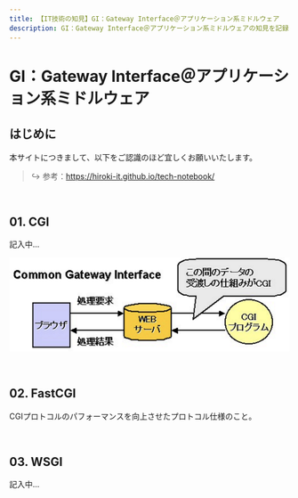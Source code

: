 ```yaml
---
title: 【IT技術の知見】GI：Gateway Interface＠アプリケーション系ミドルウェア
description: GI：Gateway Interface＠アプリケーション系ミドルウェアの知見を記録しています。
---
```


# GI：Gateway Interface＠アプリケーション系ミドルウェア

## はじめに

本サイトにつきまして、以下をご認識のほど宜しくお願いいたします。

> ↪️ 参考：<https://hiroki-it.github.io/tech-notebook/>

<br>

## 01. CGI

記入中...

![CGIの仕組み](https://raw.githubusercontent.com/hiroki-it/tech-notebook-images/master/images/CGIの仕組み.png)

<br>

## 02. FastCGI

CGIプロトコルのパフォーマンスを向上させたプロトコル仕様のこと。

<br>

## 03. WSGI

記入中...

<br>
